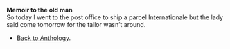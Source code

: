 **Memoir to the old man**  
So today I went to the post office to ship a parcel Internationale but the lady said come tomorrow for the tailor wasn’t around.  

- <a href="https://kushalsamant.github.io/anthology.html">Back to Anthology</a>.  